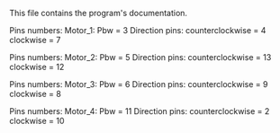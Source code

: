 This file contains the program's documentation.

Pins numbers:
    Motor_1:
        Pbw = 3
        Direction pins:
            counterclockwise = 4
            clockwise = 7

Pins numbers:
    Motor_2:
        Pbw = 5
        Direction pins:
            counterclockwise = 13
            clockwise = 12

Pins numbers:
    Motor_3:
        Pbw = 6
        Direction pins:
            counterclockwise = 9
            clockwise = 8

Pins numbers:
    Motor_4:
        Pbw = 11
        Direction pins:
            counterclockwise = 2
            clockwise = 10
